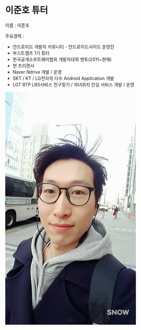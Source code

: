 # 이준호 튜터

이름 : 이준호

주요경력 : 
* 안드로이드 개발자 커뮤니티 - 안드로이드사이드 운영진
* 부스트캠프 1기 튜터
* 한국공개소프트웨어협회 개발자대회 멘토(2011~현재)
* 현 프리랜서
* Naver Ndrive 개발 / 운영
* SKT / KT / LG전자의 다수 Android Application 개발
* LGT BTP LBS서비스 친구찾기 / 자녀위치 안심 서비스 개발 / 운영

![이미지](이준호.jpg)